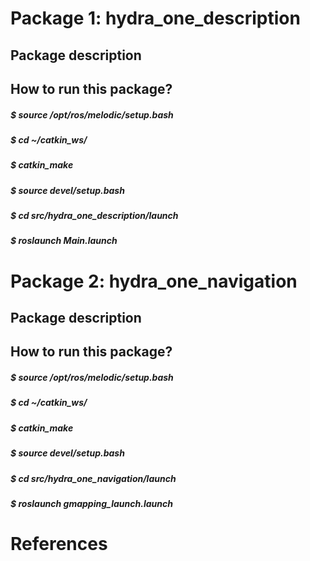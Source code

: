 # Package 1: hydra_one_description
## Package description
## How to run this package?
##### $ source /opt/ros/melodic/setup.bash
##### $ cd ~/catkin_ws/
##### $ catkin_make
##### $ source devel/setup.bash
##### $ cd src/hydra_one_description/launch
##### $ roslaunch Main.launch



# Package 2: hydra_one_navigation

## Package description
## How to run this package?
##### $ source /opt/ros/melodic/setup.bash
##### $ cd ~/catkin_ws/
##### $ catkin_make
##### $ source devel/setup.bash
##### $ cd src/hydra_one_navigation/launch
##### $ roslaunch gmapping_launch.launch

# References
